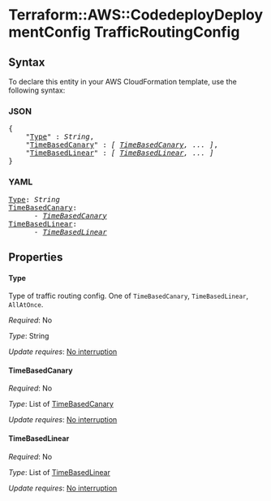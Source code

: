 # Terraform::AWS::CodedeployDeploymentConfig TrafficRoutingConfig

## Syntax

To declare this entity in your AWS CloudFormation template, use the following syntax:

### JSON

<pre>
{
    "<a href="#type" title="Type">Type</a>" : <i>String</i>,
    "<a href="#timebasedcanary" title="TimeBasedCanary">TimeBasedCanary</a>" : <i>[ <a href="trafficroutingconfig-timebasedcanary.md">TimeBasedCanary</a>, ... ]</i>,
    "<a href="#timebasedlinear" title="TimeBasedLinear">TimeBasedLinear</a>" : <i>[ <a href="trafficroutingconfig-timebasedlinear.md">TimeBasedLinear</a>, ... ]</i>
}
</pre>

### YAML

<pre>
<a href="#type" title="Type">Type</a>: <i>String</i>
<a href="#timebasedcanary" title="TimeBasedCanary">TimeBasedCanary</a>: <i>
      - <a href="trafficroutingconfig-timebasedcanary.md">TimeBasedCanary</a></i>
<a href="#timebasedlinear" title="TimeBasedLinear">TimeBasedLinear</a>: <i>
      - <a href="trafficroutingconfig-timebasedlinear.md">TimeBasedLinear</a></i>
</pre>

## Properties

#### Type

Type of traffic routing config. One of `TimeBasedCanary`, `TimeBasedLinear`, `AllAtOnce`.

_Required_: No

_Type_: String

_Update requires_: [No interruption](https://docs.aws.amazon.com/AWSCloudFormation/latest/UserGuide/using-cfn-updating-stacks-update-behaviors.html#update-no-interrupt)

#### TimeBasedCanary

_Required_: No

_Type_: List of <a href="trafficroutingconfig-timebasedcanary.md">TimeBasedCanary</a>

_Update requires_: [No interruption](https://docs.aws.amazon.com/AWSCloudFormation/latest/UserGuide/using-cfn-updating-stacks-update-behaviors.html#update-no-interrupt)

#### TimeBasedLinear

_Required_: No

_Type_: List of <a href="trafficroutingconfig-timebasedlinear.md">TimeBasedLinear</a>

_Update requires_: [No interruption](https://docs.aws.amazon.com/AWSCloudFormation/latest/UserGuide/using-cfn-updating-stacks-update-behaviors.html#update-no-interrupt)

